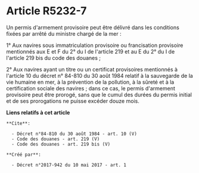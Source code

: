 # Article R5232-7

Un permis d'armement provisoire peut être délivré dans les conditions fixées par arrêté du ministre chargé de la mer : 

1° Aux navires sous immatriculation provisoire ou francisation provisoire mentionnés aux E et F du 2° du I de l'article 219
et au E du 2° du I de l'article 219 bis du code des douanes ; 

2° Aux navires ayant un titre ou un certificat provisoires mentionnés à l'article 10 du décret n° 84-810 du 30 août 1984
relatif à la sauvegarde de la vie humaine en mer, à la prévention de la pollution, à la sûreté et à la certification sociale
des navires ; dans ce cas, le permis d'armement provisoire peut être prorogé, sans que le cumul des durées du permis initial
et de ses prorogations ne puisse excéder douze mois.

**Liens relatifs à cet article**

	**Cite**:

	  - Décret n°84-810 du 30 août 1984 - art. 10 (V)
	  - Code des douanes - art. 219 (V)
	  - Code des douanes - art. 219 bis (V)

	**Créé par**:

	  - Décret n°2017-942 du 10 mai 2017 - art. 1
